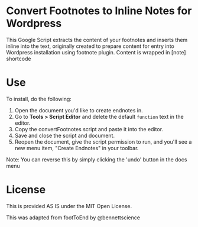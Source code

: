 Convert Footnotes to Inline Notes for Wordpress
===

This Google Script extracts the content of your footnotes and inserts them inline into the text, originally created to prepare content for entry into Wordpress installation using footnote plugin. Content is wrapped in [note] shortcode

Use
===
To install, do the following:

1. Open the document you'd like to create endnotes in.
2. Go to **Tools > Script Editor** and delete the default `function` text in the editor.
3. Copy the convertFootnotes script and paste it into the editor.
4. Save and close the script and document.
5. Reopen the document, give the script permission to run, and you'll see a new menu item, "Create Endnotes" in your toolbar.

Note: You can reverse this by simply clicking the 'undo' button in the docs menu

License
===
This is provided AS IS under the MIT Open License.

This was adapted from footToEnd by @bennettscience